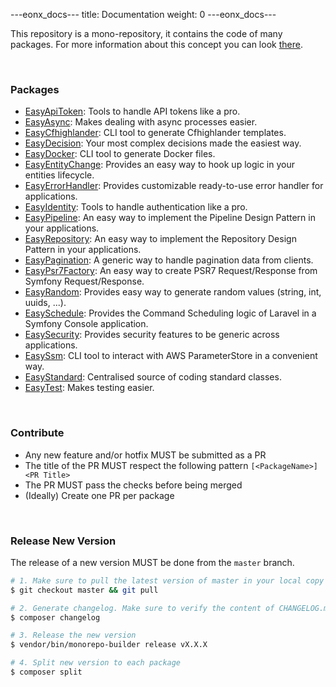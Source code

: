 ---eonx_docs---
title: Documentation
weight: 0
---eonx_docs---

This repository is a mono-repository, it contains the code of many packages. For more information about this concept
you can look [there][1].


<br>

### Packages

- [EasyApiToken](https://github.com/eonx-com/easy-api-token): Tools to handle API tokens like a pro.
- [EasyAsync](https://github.com/eonx-com/easy-async): Makes dealing with async processes easier.
- [EasyCfhighlander](https://github.com/eonx-com/easy-cfhighlander): CLI tool to generate Cfhighlander templates.
- [EasyDecision](https://github.com/eonx-com/easy-decision): Your most complex decisions made the easiest way.
- [EasyDocker](https://github.com/eonx-com/easy-docker): CLI tool to generate Docker files.
- [EasyEntityChange](https://github.com/eonx-com/easy-entity-change): Provides an easy way to hook up logic in your entities lifecycle.
- [EasyErrorHandler](https://github.com/eonx-com/easy-error-handler): Provides customizable ready-to-use error handler for applications.
- [EasyIdentity](https://github.com/eonx-com/easy-identity): Tools to handle authentication like a pro.
- [EasyPipeline](https://github.com/eonx-com/easy-pipeline): An easy way to implement the Pipeline Design Pattern in your applications.
- [EasyRepository](https://github.com/eonx-com/easy-repository): An easy way to implement the Repository Design Pattern in your applications.
- [EasyPagination](https://github.com/eonx-com/easy-pagination): A generic way to handle pagination data from clients.
- [EasyPsr7Factory](https://github.com/eonx-com/easy-psr7-factory): An easy way to create PSR7 Request/Response from Symfony Request/Response.
- [EasyRandom](https://github.com/eonx-com/easy-random): Provides easy way to generate random values (string, int, uuids, ...).
- [EasySchedule](https://github.com/eonx-com/easy-schedule): Provides the Command Scheduling logic of Laravel in a Symfony Console application.
- [EasySecurity](https://github.com/eonx-com/easy-security): Provides security features to be generic across applications.
- [EasySsm](https://github.com/eonx-com/easy-ssm): CLI tool to interact with AWS ParameterStore in a convenient way.
- [EasyStandard](https://github.com/eonx-com/easy-standard): Centralised source of coding standard classes.
- [EasyTest](https://github.com/eonx-com/easy-test): Makes testing easier.

<br>

### Contribute

- Any new feature and/or hotfix MUST be submitted as a PR
- The title of the PR MUST respect the following pattern `[<PackageName>] <PR Title>`
- The PR MUST pass the checks before being merged
- (Ideally) Create one PR per package

<br>

### Release New Version

The release of a new version MUST be done from the `master` branch.

```bash
# 1. Make sure to pull the latest version of master in your local copy of the repository
$ git checkout master && git pull

# 2. Generate changelog. Make sure to verify the content of CHANGELOG.md after each run
$ composer changelog

# 3. Release the new version
$ vendor/bin/monorepo-builder release vX.X.X

# 4. Split new version to each package
$ composer split
```

[1]: https://en.wikipedia.org/wiki/Monorepo

